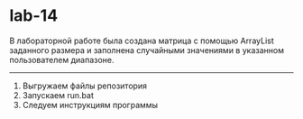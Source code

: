 # lab-14
В лабораторной работе была создана матрица с помощью ArrayList заданного размера и заполнена случайными значениями в указанном пользователем диапазоне.
_________________________________________________________________________________________________
1) Выгружаем файлы репозитория
2) Запускаем run.bat
3) Следуем инструкциям программы
